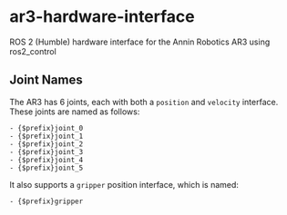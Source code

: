 # ar3-hardware-interface

ROS 2 (Humble) hardware interface for the Annin Robotics AR3 using ros2_control

## Joint Names

The AR3 has 6 joints, each with both a `position` and `velocity` interface. These joints are named
as follows:

    - {$prefix}joint_0
    - {$prefix}joint_1
    - {$prefix}joint_2
    - {$prefix}joint_3
    - {$prefix}joint_4
    - {$prefix}joint_5

It also supports a `gripper` position interface, which is named:

    - {$prefix}gripper
